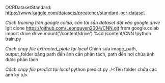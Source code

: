 OCRDatasetStandard: https://www.kaggle.com/datasets/preatcher/standard-ocr-dataset

*Cách training trên google colab, cần tải sẵn dataset đặt vào google drive*
!git clone https://github.com/Leonguyen2004/CNN.git
from google.colab import drive
drive.mount('/content/drive')
%cd /content/CNN
!python train.py

*Cách chạy file extracted_plate tại local*
Chỉnh sửa image_path, output_folder bằng path đến ảnh cần phân tách, path đến nơi chứa ảnh được phân tách

*Cách chạy file predict tại local*
python predict.py ./<Tên folder chứa các ảnh ký tự>